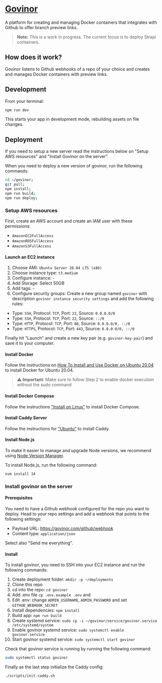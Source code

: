 # [Govinor](https://govinor.com)

A platform for creating and managing Docker containers that integrates with Github to offer branch preview links.

> **Note:** This is a work in progress. The current focus is to deploy Strapi containers.

## How does it work?

Govinor listens to Github webhooks of a repo of your choice and creates and manages Docker containers with preview links.

## Development

From your terminal:

```sh
npm run dev
```

This starts your app in development mode, rebuilding assets on file changes.

## Deployment

If you need to setup a new server read the instructions below on "Setup AWS resources" and "Install Govinor on the server".

When you need to deploy a new version of govinor, run the following commands:

```sh
cd ~/govinor;
git pull;
npm install;
npm run build;
npm run deploy;
```

### Setup AWS resources

First, create an AWS account and create an IAM user with these permissions:

- `AmazonEC2FullAccess`
- `AmazonRDSFullAccess`
- `AmazonS3FullAccess`

#### Launch an EC2 instance

1. Choose AMI: `Ubuntu Server 20.04 LTS (x86)`
2. Choose instance type: `t3.medium`
3. Configure instance: -
4. Add Storage: Select 50GB
5. Add tags: -
6. Configure security groups: Create a new group named `govinor` with description `govinor instance security settings` and add the following rules:

- Type: `SSH`, Protocol: `TCP`, Port: `22`, Source: `0.0.0.0/0`
- Type: `SSH`, Protocol: `TCP`, Port: `22`, Source: `::/0`
- Type: `HTTP`, Protocol: `TCP`, Port: `80`, Source: `0.0.0.0/0, ::/0`
- Type: `HTTPS`, Protocol: `TCP`, Port: `443`, Source: `0.0.0.0/0, ::/0`

Finally hit "Launch" and create a new key pair (e.g. `govinor-key-pair`) and save it to your computer.

#### Install Docker

Follow the instructions on [How To Install and Use Docker on Ubuntu 20.04](https://www.digitalocean.com/community/tutorials/how-to-install-and-use-docker-on-ubuntu-20-04) to install Docker for Ubuntu 20.04.

> :warning: **Important**: Make sure to follow Step 2 to enable docker execution without the sudo command

#### Install Docker Compose

Follow the instructions ["Install on Linux"](https://docs.docker.com/compose/cli-command/#install-on-linux) to install Docker Compose.

#### Install Caddy Server

Follow the instructions for ["Ubuntu"](https://caddyserver.com/docs/install#debian-ubuntu-raspbian) to install Caddy.

#### Install Node.js

To make it easier to manage and upgrade Node versions, we recommend using [Node Version Manager](https://github.com/nvm-sh/nvm#installing-and-updating).

To install Node.js, run the following command:

```sh
nvm install 14
```

### Install govinor on the server

#### Prerequisites

You need to have a Github webhook configured for the repo you want to deploy.
Head to your repo settings and add a webhook that points to the following settings:

- Payload URL: https://govinor.com/github/webhook
- Content type: `application/json`

Select also "Send me everything".

#### Install

To install govinor, you need to SSH into your EC2 instance and run the following commands:

1. Create deployment folder: `mkdir -p ~/deployments`
2. Clone this repo
3. cd into the repo: `cd govinor`
4. Add .env file `cp .env.example .env` and
5. Edit .env: change `ADMIN_USERNAME`, `ADMIN_PASSWORD` and set `GITHUB_WEBHOOK_SECRET`
6. Install dependencies: `npm install`
7. Build app: `npm run build`
8. Create systemd service: `sudo cp -i ~/govinor/service/govinor.service /etc/systemd/system`
9. Enable govinor systemd service: `sudo systemctl enable govinor.service`
10. Start govinor systemd service: `sudo systemctl start govinor`

Check that govinor service is running by running the following command:

```sh
sudo systemctl status govinor
```

Finally as the last step initialize the Caddy config:

```sh
./scripts/init-caddy.sh
```
